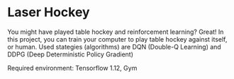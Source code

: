 # Laser Hockey 
You might have played table hockey and reinforcement learning? Great!
In this project, you can train your computer to play table hockey against itself, or human. 
Used stategies (algorithms) are DQN (Double-Q Learning) and DDPG (Deep Deterministic Policy Gradient)

Required environment: Tensorflow 1.12, Gym
